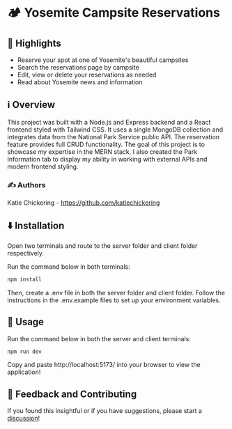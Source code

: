# 🏕️ Yosemite Campsite Reservations


## 🌟 Highlights

- Reserve your spot at one of Yosemite's beautiful campsites
- Search the reservations page by campsite
- Edit, view or delete your reservations as needed
- Read about Yosemite news and information


## ℹ️ Overview

This project was built with a Node.js and Express backend and a React frontend styled with Tailwind CSS. It uses a single MongoDB collection and integrates data from the National Park Service public API. The reservation feature provides full CRUD functionality. The goal of this project is to showcase my expertise in the MERN stack. I also created the Park Information tab to display my ability in working with external APIs and modern frontend styling.


### ✍️ Authors

Katie Chickering - https://github.com/katiechickering


## ⬇️ Installation

Open two terminals and route to the server folder and client folder respectively.

Run the command below in both terminals:
```bash
npm install
```

Then, create a .env file in both the server folder and client folder. Follow the instructions in the .env.example files to set up your environment variables.


## 🚀 Usage

Run the command below in both the server and client terminals:
```bash
npm run dev
```

Copy and paste http://localhost:5173/ into your browser to view the application!


## 💭 Feedback and Contributing

If you found this insightful or if you have suggestions, please start a [discussion]()!